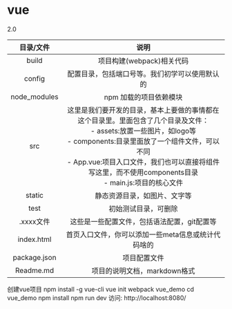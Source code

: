 # vue
2.0


|目录/文件|说明|
|:-:|:-:|
|build|项目构建(webpack)相关代码|
|config|配置目录，包括端口号等。我们初学可以使用默认的|
|node_modules|npm 加载的项目依赖模块|
|src|这里是我们要开发的目录，基本上要做的事情都在这个目录里。里面包含了几个目录及文件：<br>- assets:放置一些图片，如logo等<br>- components:目录里面放了一个组件文件，可以不同<br>- App.vue:项目入口文件，我们也可以直接将组件写这里，而不使用components目录<br>- main.js:项目的核心文件|
|static|静态资源目录，如图片、文字等|
|test|初始测试目录，可删除|
|.xxxx文件|这些是一些配置文件，包括语法配置，git配置等|
|index.html|首页入口文件，你可以添加一些meta信息或统计代码啥的|
|package.json|项目配置文件|
|Readme.md|项目的说明文档，markdown格式|

创建vue项目
npm install -g vue-cli
vue init webpack vue_demo
cd vue_demo
npm install
npm run dev
访问: http://localhost:8080/